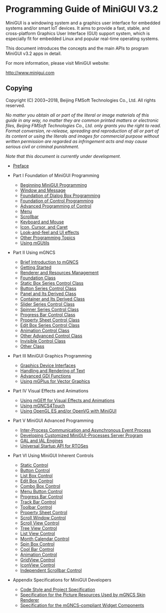 # Programming Guide of MiniGUI V3.2

MiniGUI is a windowing system and a graphics user interface for embedded systems and/or smart IoT devices. It aims to provide a fast, stable, and cross-platform Graphics User Interface (GUI) support system, which is especially fit for embedded Linux and popular real-time operating systems.

This document introduces the concepts and the main APIs to program MiniGUI v3.2 apps in detail.

For more information, please visit MiniGUI website:

http://www.minigui.com

## Copying

Copyright (C) 2003~2018, Beijing FMSoft Technologies Co., Ltd.
All rights reserved.

*No matter you obtain all or part of the literal or image materials of this guide in any way, no matter they are common printed matters or electronic files, Beijing FMSoft Technologies Co., Ltd. only grants you the right to read. Format conversion, re-release, spreading and reproduction of all or part of its content or using the literals and images for commercial purpose without written permission are regarded as infringement acts and may cause serious civil or criminal punishment.*

*Note that this document is currently under development.*

- [Preface](MiniGUIProgGuidePreface)

- Part I Foundation of MiniGUI Programming
   - [Beginning MiniGUI Programming](MiniGUIProgGuidePart1Chapter01)
   - [Window and Message](MiniGUIProgGuidePart1Chapter02)
   - [Foundation of Dialog Box Programming](MiniGUIProgGuidePart1Chapter03)
   - [Foundation of Control Programming](MiniGUIProgGuidePart1Chapter04)
   - [Advanced Programming of Control](MiniGUIProgGuidePart1Chapter05)
   - [Menu](MiniGUIProgGuidePart1Chapter06)
   - [Scrollbar](MiniGUIProgGuidePart1Chapter07)
   - [Keyboard and Mouse](MiniGUIProgGuidePart1Chapter08)
   - [Icon, Cursor, and Caret](MiniGUIProgGuidePart1Chapter09)
   - [Look-and-feel and UI effects](MiniGUIProgGuidePart1Chapter10)
   - [Other Programming Topics](MiniGUIProgGuidePart1Chapter11)
   - [Using mGUtils](MiniGUIProgGuidePart1Chapter12)

- Part II Using mGNCS
   - [Brief Introduction to mGNCS](MiniGUIProgGuidePart2Chapter01)
   - [Getting Started](MiniGUIProgGuidePart2Chapter02)
   - [Renderer and Resources Management](MiniGUIProgGuidePart2Chapter03)
   - [Foundation Class](MiniGUIProgGuidePart2Chapter04)
   - [Static Box Series Control Class ](MiniGUIProgGuidePart2Chapter05)
   - [Button Series Control Class](MiniGUIProgGuidePart2Chapter06)
   - [Panel and Its Derived Class](MiniGUIProgGuidePart2Chapter07)
   - [Container and Its Derived Class](MiniGUIProgGuidePart2Chapter08)
   - [Slider Series Control Class](MiniGUIProgGuidePart2Chapter09)
   - [Spinner Series Control Class](MiniGUIProgGuidePart2Chapter10)
   - [Progress Bar Control Class](MiniGUIProgGuidePart2Chapter11)
   - [Property Sheet Control Class](MiniGUIProgGuidePart2Chapter12)
   - [Edit Box Series Control Class](MiniGUIProgGuidePart2Chapter13)
   - [Animation Control Class](MiniGUIProgGuidePart2Chapter14)
   - [Other Advanced Control Class](MiniGUIProgGuidePart2Chapter15)
   - [Invisible Control Class](MiniGUIProgGuidePart2Chapter16)
   - [Other Class](MiniGUIProgGuidePart2Chapter17)

- Part III MiniGUI Graphics Programming
   - [Graphics Device Interfaces](MiniGUIProgGuidePart3Chapter01)
   - [Handling and Rendering of Text](MiniGUIProgGuidePart3Chapter02)
   - [Advanced GDI Functions](MiniGUIProgGuidePart3Chapter03)
   - [Using mGPlus for Vector Graphics](MiniGUIProgGuidePart3Chapter04)

- Part IV Visual Effects and Animations
   - [Using mGEff for Visual Effects and Animations](MiniGUIProgGuidePart4Chapter01)
   - [Using mGNCS4Touch](MiniGUIProgGuidePart4Chapter02)
   - [Using OpenGL ES and/or OpenVG with MiniGUI](MiniGUIProgGuidePart4Chapter03)

- Part V MiniGUI Advanced Programming
   - [Inter-Process Communication and Asynchronous Event Process](MiniGUIProgGuidePart5Chapter01)
   - [Developing Customized MiniGUI-Processes Server Program](MiniGUIProgGuidePart5Chapter02)
   - [GAL and IAL Engines](MiniGUIProgGuidePart5Chapter03)
   - [Universal Startup API for RTOSes](MiniGUIProgGuidePart5Chapter04)

- Part VI Using MiniGUI Inherent Controls
   - [Static Control](MiniGUIProgGuidePart6Chapter01)
   - [Button Control](MiniGUIProgGuidePart6Chapter02)
   - [List Box Control](MiniGUIProgGuidePart6Chapter03)
   - [Edit Box Control](MiniGUIProgGuidePart6Chapter04)
   - [Combo Box Control](MiniGUIProgGuidePart6Chapter05)
   - [Menu Button Control](MiniGUIProgGuidePart6Chapter06)
   - [Progress Bar Control](MiniGUIProgGuidePart6Chapter07)
   - [Track Bar Control](MiniGUIProgGuidePart6Chapter08)
   - [Toolbar Control](MiniGUIProgGuidePart6Chapter09)
   - [Property Sheet Control](MiniGUIProgGuidePart6Chapter10)
   - [Scroll Window Control](MiniGUIProgGuidePart6Chapter11)
   - [Scroll View Control](MiniGUIProgGuidePart6Chapter12)
   - [Tree View Control](MiniGUIProgGuidePart6Chapter13)
   - [List View Control](MiniGUIProgGuidePart6Chapter14)
   - [Month Calendar Control](MiniGUIProgGuidePart6Chapter15)
   - [Spin Box Control](MiniGUIProgGuidePart6Chapter16)
   - [Cool Bar Control](MiniGUIProgGuidePart6Chapter17)
   - [Animation Control](MiniGUIProgGuidePart6Chapter18)
   - [GridView Control](MiniGUIProgGuidePart6Chapter19)
   - [IconView Control](MiniGUIProgGuidePart6Chapter20)
   - [Independent Scrollbar Control](MiniGUIProgGuidePart6Chapter21)

- Appendix Specifications for MiniGUI Developers
   - [Code Style and Project Specification](MiniGUIProgGuideAppendixA)
   - [Specification for the Picture Resources Used by mGNCS Skin Renderer](MiniGUIProgGuideAppendixB)
   - [Specification for the mGNCS-compliant Widget Components](MiniGUIProgGuideAppendixD)
